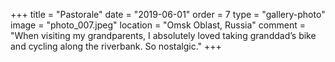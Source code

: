 +++
title = "Pastorale"
date = "2019-06-01"
order = 7
type = "gallery-photo"
image = "photo_007.jpeg"
location = "Omsk Oblast, Russia"
comment = "When visiting my grandparents, I absolutely loved taking granddad’s bike and cycling along the riverbank. So nostalgic."
+++
